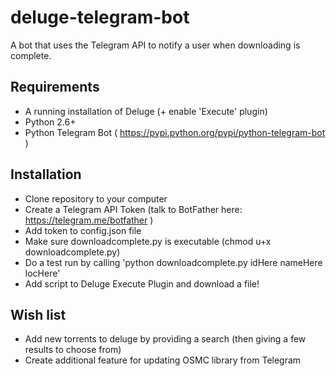 # deluge-telegram-bot
A bot that uses the Telegram API to notify a user when downloading is complete.

## Requirements
- A running installation of Deluge (+ enable 'Execute' plugin)
- Python 2.6+
- Python Telegram Bot ( https://pypi.python.org/pypi/python-telegram-bot )

## Installation
- Clone repository to your computer
- Create a Telegram API Token (talk to BotFather here: https://telegram.me/botfather )
- Add token to config.json file
- Make sure downloadcomplete.py is executable (chmod u+x downloadcomplete.py)
- Do a test run by calling 'python downloadcomplete.py idHere nameHere locHere'
- Add script to Deluge Execute Plugin and download a file!

## Wish list
- Add new torrents to deluge by providing a search (then giving a few results to choose from)
- Create additional feature for updating OSMC library from Telegram
